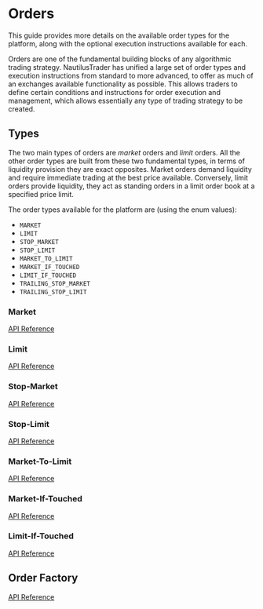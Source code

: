 # Orders

This guide provides more details on the available order types for the platform, along with
the optional execution instructions available for each.

Orders are one of the fundamental building blocks of any algorithmic trading strategy.
NautilusTrader has unified a large set of order types and execution instructions
from standard to more advanced, to offer as much of an exchanges available functionality
as possible. This allows traders to define certain conditions and instructions for
order execution and management, which allows essentially any type of trading strategy to be created.

## Types
The two main types of orders are _market_ orders and _limit_ orders. All the other order
types are built from these two fundamental types, in terms of liquidity provision they
are exact opposites. Market orders demand liquidity and require immediate trading at the best
price available. Conversely, limit orders provide liquidity, they act as standing orders in a limit order book 
at a specified price limit.

The order types available for the platform are (using the enum values):
- `MARKET`
- `LIMIT`
- `STOP_MARKET`
- `STOP_LIMIT`
- `MARKET_TO_LIMIT`
- `MARKET_IF_TOUCHED`
- `LIMIT_IF_TOUCHED`
- `TRAILING_STOP_MARKET`
- `TRAILING_STOP_LIMIT`

### Market

[API Reference](../api_reference/model/orders.md#market)

### Limit

[API Reference](../api_reference/model/orders.md#limit)

### Stop-Market

[API Reference](../api_reference/model/orders.md#stop-market)

### Stop-Limit

[API Reference](../api_reference/model/orders.md#stop-limit)

### Market-To-Limit

[API Reference](../api_reference/model/orders.md#market-to-limit)

### Market-If-Touched

[API Reference](../api_reference/model/orders.md#market-if-touched)

### Limit-If-Touched

[API Reference](../api_reference/model/orders.md#limit-if-touched)

## Order Factory

[API Reference](../api_reference/common.md#factories)
